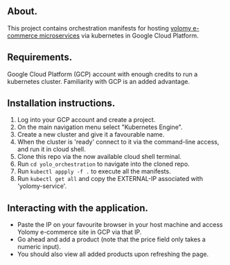 ## About.
This project contains orchestration manifests for hosting [yolomy e-commerce microservices](https://github.com/Vinge1718/yolo) via kubernetes in Google Cloud Platform.

## Requirements.
Google Cloud Platform (GCP) account with enough credits to run a kubernetes cluster. Familiarity with GCP is an added advantage.

## Installation instructions.
1. Log into your GCP account and create a project.
2. On the main navigation menu select "Kubernetes Engine".
3. Create a new cluster and give it a favourable name.
4. When the cluster is 'ready' connect to it via the command-line access, and run it in cloud shell.
5. Clone this repo via the now available cloud shell terminal.
6. Run `cd yolo_orchestration` to navigate into the cloned repo.
7. Run `kubectl appply -f .` to execute all the manifests.  
8. Run `kubectl get all` and copy the EXTERNAL-IP associated with 'yolomy-service'.

## Interacting with the application.
- Paste the IP on your favourite browser in your host machine and access Yolomy e-commerce site in GCP via that IP.
- Go ahead and add a product (note that the price field only takes a numeric input). 
- You should also view all added products upon refreshing the page.